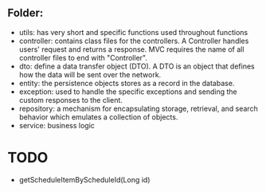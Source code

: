 ## Folder:
- utils:  has very short and specific functions used throughout functions
- controller:  contains class files for the controllers. A Controller handles users' request and returns a response. MVC requires the name of all controller files to end with "Controller". 
- dto: define a data transfer object (DTO). A DTO is an object that defines how the data will be sent over the network.
- entity:  the persistence objects stores as a record in the database. 
- exception: used to handle the specific exceptions and sending the custom responses to the client.
- repository:  a mechanism for encapsulating storage, retrieval, and search behavior which emulates a collection of objects.
- service: business logic

# TODO
- getScheduleItemByScheduleId(Long id)